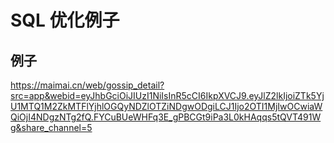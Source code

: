 # SQL 优化例子
## 例子
https://maimai.cn/web/gossip_detail?src=app&webid=eyJhbGciOiJIUzI1NiIsInR5cCI6IkpXVCJ9.eyJlZ2lkIjoiZTk5YjU1MTQ1M2ZkMTFlYjhlOGQyNDZlOTZiNDgwODgiLCJ1Ijo2OTI1MjIwOCwiaWQiOjI4NDgzNTg2fQ.FYCuBUeWHFq3E_gPBCGt9iPa3L0kHAqqs5tQVT491Wg&share_channel=5